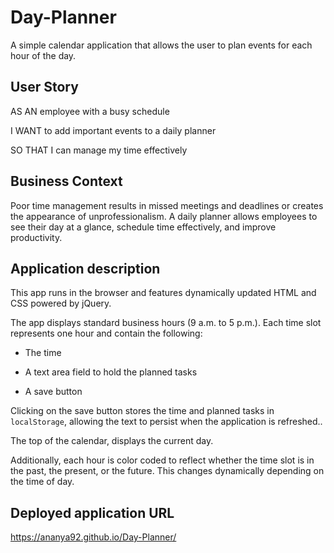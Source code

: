 # Day-Planner
A simple calendar application that allows the user to plan events for each hour of the day.

## User Story

AS AN employee with a busy schedule

I WANT to add important events to a daily planner

SO THAT I can manage my time effectively 

## Business Context

Poor time management results in missed meetings and deadlines or creates the appearance of unprofessionalism. A daily planner allows employees to see their day at a glance, schedule time effectively, and improve productivity. 

## Application description

This app runs in the browser and features dynamically updated HTML and CSS powered by jQuery.

The app displays standard business hours (9 a.m. to 5 p.m.). Each time slot represents one hour and contain the following:

* The time

* A text area field to hold the planned tasks

* A save button

Clicking on the save button stores the time and planned tasks in `localStorage`, allowing the text to persist when the application is refreshed..

The top of the calendar, displays the current day. 

Additionally, each hour is color coded to reflect whether the time slot is in the past, the present, or the future. This changes dynamically depending on the time of day.

## Deployed application URL 

https://ananya92.github.io/Day-Planner/

